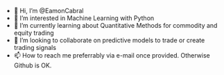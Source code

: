 - 👋 Hi, I’m @EamonCabral
- 👀 I’m interested in Machine Learning with Python
- 🌱 I’m currently learning about Quantitative Methods for commodity and equity trading
- 💞️ I’m looking to collaborate on predictive models to trade or create trading signals
- 📫 How to reach me preferrably via e-mail once provided. Otherwise Github is OK.

<!---
EamonCabral/EamonCabral is a ✨ special ✨ repository because its `README.md` (this file) appears on your GitHub profile.
You can click the Preview link to take a look at your changes.
--->
